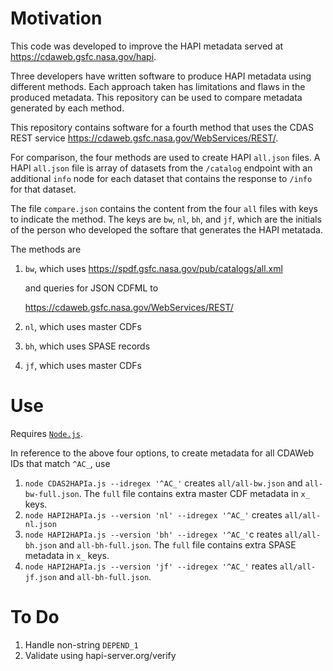 # Motivation

This code was developed to improve the HAPI metadata served at https://cdaweb.gsfc.nasa.gov/hapi.

Three developers have written software to produce HAPI metadata using different methods. Each approach taken has limitations and flaws in the produced metadata. This repository can be used to compare metadata generated by each method.

This repository contains software for a fourth method that uses the CDAS REST service https://cdaweb.gsfc.nasa.gov/WebServices/REST/.

For comparison, the four methods are used to create HAPI `all.json` files. A HAPI `all.json` file is array of datasets from the `/catalog` endpoint with an additional `info` node for each dataset that contains the response to `/info` for that dataset.

The file `compare.json` contains the content from the four `all` files with keys to indicate the method. The keys are `bw`, `nl`, `bh`, and `jf`, which are the initials of the person who developed the softare that generates the HAPI metatada.

The methods are

1. `bw`, which uses https://spdf.gsfc.nasa.gov/pub/catalogs/all.xml
   
   and queries for JSON CDFML to

   https://cdaweb.gsfc.nasa.gov/WebServices/REST/

2. `nl`, which uses master CDFs

3. `bh`, which uses SPASE records

4. `jf`, which uses master CDFs

# Use

Requires [`Node.js`](https://nodejs.org/en/).

In reference to the above four options, to create metadata for all CDAWeb IDs that match `^AC_`, use

1. `node CDAS2HAPIa.js --idregex '^AC_'` creates `all/all-bw.json` and `all-bw-full.json`. The `full` file contains extra master CDF metadata in `x_` keys.
2. `node HAPI2HAPIa.js --version 'nl' --idregex '^AC_'` creates `all/all-nl.json`
3. `node HAPI2HAPIa.js --version 'bh' --idregex '^AC_'`c reates `all/all-bh.json` and `all-bh-full.json`. The `full` file contains extra SPASE metadata in `x_` keys.
4. `node HAPI2HAPIa.js --version 'jf' --idregex '^AC_'` reates `all/all-jf.json` and `all-bh-full.json`. 

# To Do

1. Handle non-string `DEPEND_1`
1. Validate using hapi-server.org/verify